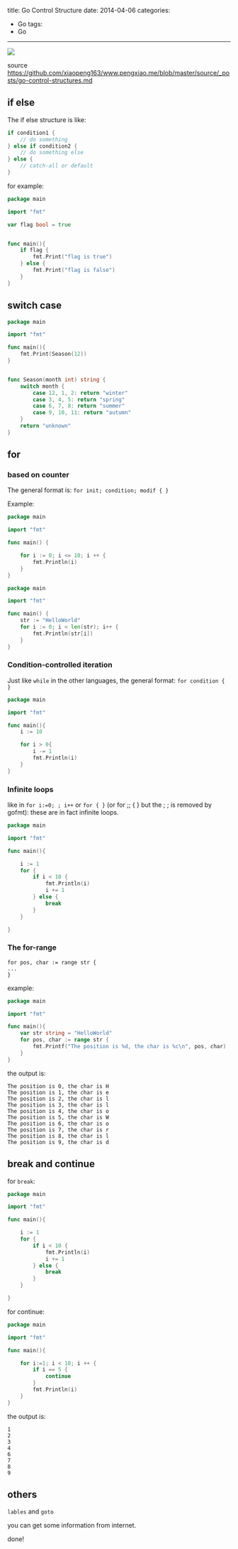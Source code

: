 title: Go Control Structure
date: 2014-04-06
categories:
- Go
tags:
- Go
---

![](/thumbnails/install-go-from-source/1.png)

source https://github.com/xiaopeng163/www.pengxiao.me/blob/master/source/_posts/go-control-structures.md


## if else

The if else structure is like:

```go
if condition1 {
    // do something
} else if condition2 {
    // do something else
} else {
    // catch-all or default
}
```

for example:

```go
package main

import "fmt"

var flag bool = true


func main(){
    if flag {
        fmt.Print("flag is true")
    } else {
        fmt.Print("flag is false")
    }
}
```

## switch case

```go
package main

import "fmt"

func main(){
    fmt.Print(Season(12))
}


func Season(month int) string {
    switch month {
        case 12, 1, 2: return "winter"
        case 3, 4, 5: return "spring"
        case 6, 7, 8: return "summer"
        case 9, 10, 11: return "autumn"
    }
    return "unknown"
}
```

## for 

### based on counter

The general format is: `for init; condition; modif { }`

Example:

```go
package main

import "fmt"

func main() {

    for i := 0; i <= 10; i ++ {
        fmt.Println(i)
    }
}
```

```go
package main

import "fmt"

func main() {
    str := "HelloWorld"
    for i := 0; i < len(str); i++ {
        fmt.Println(str[i])
    }
}
```

### Condition-controlled iteration

Just like `while` in the other languages, the general format: `for condition { }`

```go
package main

import "fmt"

func main(){
    i := 10

    for i > 0{
        i -= 1
        fmt.Println(i)
    }
}

```

### Infinite loops

like in `for i:=0; ; i++` or `for { }` (or for ;; { } but the ; ; is
removed by gofmt): these are in fact infinite loops.

```go
package main

import "fmt"

func main(){

    i := 1
    for {
        if i < 10 {
            fmt.Println(i)
            i += 1
        } else {
            break
        }
    }

}

```

### The for-range

```
for pos, char := range str {
...
}
```

example:

```go
package main

import "fmt"

func main(){
    var str string = "HelloWorld"
    for pos, char := range str {
        fmt.Printf("The position is %d, the char is %c\n", pos, char)
    }
}

```

the output is:

```
The position is 0, the char is H
The position is 1, the char is e
The position is 2, the char is l
The position is 3, the char is l
The position is 4, the char is o
The position is 5, the char is W
The position is 6, the char is o
The position is 7, the char is r
The position is 8, the char is l
The position is 9, the char is d
```

## break and continue

for `break`:

```go
package main

import "fmt"

func main(){

    i := 1
    for {
        if i < 10 {
            fmt.Println(i)
            i += 1
        } else {
            break
        }
    }

}
```

for continue:

```go
package main

import "fmt"

func main(){

    for i:=1; i < 10; i ++ {
        if i == 5 {
            continue
        }
        fmt.Println(i)
    }
}
```

the output is:

```
1
2
3
4
6
7
8
9
```

## others

`lables` and `goto`

you can get some information from internet.

done!